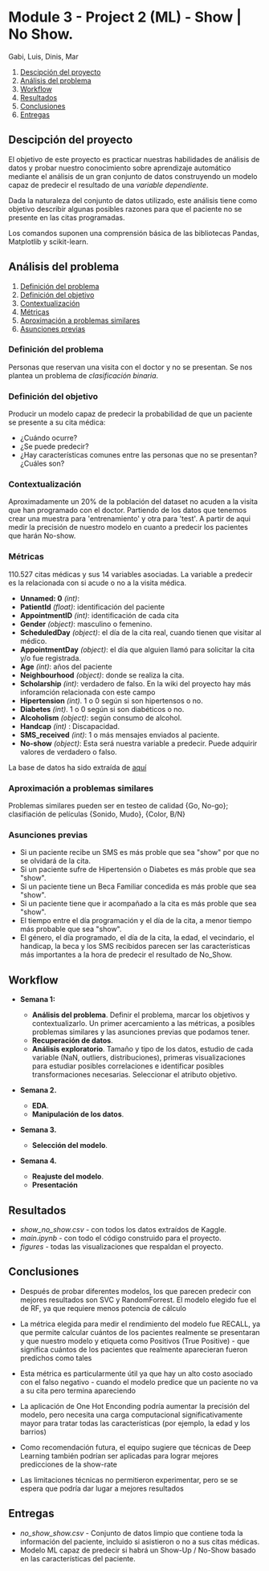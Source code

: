 # Module 3 - Project 2 (ML) - Show | No Show.
Gabi, Luis, Dinis, Mar

1. [Descipción del proyecto](#g1)
2. [Análisis del problema](#g2)
3. [Workflow](#g3)
4. [Resultados](#g4)
5. [Conclusiones](#g5)
6. [Entregas](#g6)


## Descipción del proyecto <a name="g1"></a>

El objetivo de este proyecto es  practicar nuestras habilidades de análisis de datos y probar nuestro conocimiento sobre aprendizaje automático mediante el análisis de un gran conjunto de datos construyendo un modelo capaz de predecir el resultado de una *variable dependiente*.

Dada la naturaleza del conjunto de datos utilizado, este análisis tiene como objetivo describir algunas posibles razones para que el paciente no se presente en las citas programadas.

Los comandos suponen una comprensión básica de las bibliotecas Pandas, Matplotlib y scikit-learn.


## Análisis del problema <a name="g2"></a>
 
1. [Definición del problema](#id1)
2. [Definición del objetivo](#id2)
3. [Contextualización](#id3)
4. [Métricas](#id4)
5. [Aproximación a problemas similares](#id5)
6. [Asunciones previas](#id6)

### Definición del problema <a name="id1"></a>

Personas que reservan una visita con el doctor y no se presentan. Se nos plantea un problema de *clasificación binaria*. 

### Definición del objetivo <a name="id2"></a>

Producir un modelo capaz de predecir la probabilidad de que un paciente se presente a su cita médica:
* ¿Cuándo ocurre?
* ¿Se puede predecir?
* ¿Hay características comunes entre las personas que no se presentan? ¿Cuáles son?


### Contextualización <a name="id3"></a>

Aproximadamente un 20% de la población del dataset no acuden a la visita que han programado con el doctor.  Partiendo de los datos que tenemos crear una muestra para 'entrenamiento' y otra para 'test'. A partir de aqui medir la precisión de nuestro modelo en cuanto a predecir los pacientes que harán No-show.

### Métricas <a name="id4"></a>

110.527 citas médicas  y sus 14 variables asociadas. La variable a predecir es la relacionada con si acude o no a la visita médica.

* **Unnamed: 0** *(int)*: 
* **PatientId** *(float)*: identificación del paciente
* **AppointmentID** *(int)*: identificación de cada cita
* **Gender** *(object)*: masculino o femenino.
* **ScheduledDay** *(object)*: el día de la cita real, cuando tienen que visitar al médico.
* **AppointmentDay** *(object)*: el día que alguien llamó para solicitar la cita y/o fue registrada.
* **Age** *(int)*: años del paciente
* **Neighbourhood** *(object)*: donde se realiza la cita.
* **Scholarship** *(int)*: verdadero de falso. En la wiki del proyecto hay más inforamción relacionada con este campo
* **Hipertension** *(int)*. 1 o 0 según si son hipertensos o no.
* **Diabetes** *(int)*. 1 o 0 según si son diabéticos o no.
* **Alcoholism** *(object)*: según consumo de alcohol.
* **Handcap** *(int)* : Discapacidad.
* **SMS_received** *(int)*: 1 o más mensajes enviados al paciente.
* **No-show** *(object)*: Esta será nuestra variable a predecir. Puede adquirir valores de verdadero o falso.

La base de datos ha sido extraída de [aquí](https://www.kaggle.com/joniarroba/noshowappointments)

### Aproximación a problemas similares <a name="id5"></a>

Problemas similares pueden ser en testeo de calidad {Go, No-go}; clasifiación de películas {Sonido, Mudo}, {Color, B/N}

### Asunciones previas  <a name="id6"></a>

* Si un paciente recibe un SMS es más proble que sea "show" por que no se olvidará de la cita.
* Si un paciente sufre de Hipertensión o Diabetes es más proble que sea "show".
* Si un paciente tiene un Beca Familiar concedida es más proble que sea "show".
* Si un paciente tiene que ir acompañado a la cita es más proble que sea "show".
* El tiempo entre el día programación y el día de la cita, a menor tiempo más probable que sea "show".
* El género, el día programado, el día de la cita, la edad, el vecindario, el handicap, la beca y los SMS recibidos parecen ser las características más importantes a la hora de predecir el resultado de No_Show.

## Workflow <a name="g3"></a>

* **Semana 1:**
    * **Análisis del problema**. Definir el problema, marcar los objetivos y contextualizarlo. Un primer acercamiento a las métricas, a posibles problemas similares y las asunciones previas que podamos tener.
    * **Recuperación de datos**. 
    * **Análisis exploratorio**. Tamaño y tipo de los datos, estudio de cada variable (NaN, outliers, distribuciones), primeras visualizaciones para estudiar posibles correlaciones e identificar posibles transformaciones necesarias. Seleccionar el atributo objetivo.
    
* **Semana 2.**
    - **EDA**.
    - **Manipulación de los datos**.
    
* **Semana 3.**
    - **Selección del modelo**.
    
* **Semana 4.**
    - **Reajuste del modelo**.
    - **Presentación**

## Resultados <a name="g4"></a>

* *show_no_show.csv* - con todos los datos extraídos de Kaggle.
* *main.ipynb* - con todo el código construido para el proyecto.
* *figures* - todas las visualizaciones que respaldan el proyecto.

## Conclusiones <a name="g5"></a>
- Después de probar diferentes modelos, los que parecen predecir con mejores resultados son SVC y RandomForrest. El modelo elegido fue el de RF, ya que requiere menos potencia de cálculo

- La métrica elegida para medir el rendimiento del modelo fue RECALL, ya que permite calcular cuántos de los pacientes realmente se presentaran y que nuestro modelo y etiqueta como Positivos (True Positive) - que significa cuántos de los pacientes que realmente aparecieran fueron predichos como tales

- Esta métrica es particularmente útil ya que hay un alto costo asociado con el falso negativo - cuando el modelo predice que un paciente no va a su cita pero termina apareciendo

- La aplicación de One Hot Enconding podría aumentar la precisión del modelo, pero necesita una carga computacional significativamente mayor para tratar todas las características (por ejemplo, la edad y los barrios)

- Como recomendación futura, el equipo sugiere que técnicas de Deep Learning también podrían ser aplicadas para lograr mejores predicciones de la show-rate

- Las limitaciones técnicas no permitieron experimentar, pero se se espera que podría dar lugar a mejores resultados


## Entregas <a name="g6"></a>

* *no_show_show.csv* - Conjunto de datos limpio que contiene toda la información del paciente, incluido si asistieron o no a sus citas médicas.
* Modelo ML capaz de predecir si habrá un Show-Up / No-Show basado en las características del paciente.
